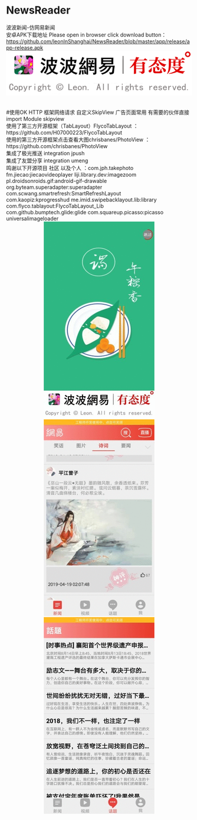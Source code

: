 # NewsReader
波波新闻-仿网易新闻</br>
安卓APK下载地址 Please open in browser click download button：https://github.com/leonInShanghai/NewsReader/blob/master/app/release/app-release.apk
</br>
![image](https://github.com/leonInShanghai/NewsReader/blob/master/app/src/main/res/drawable-xhdpi/biz_ad_slogan.png)

</br>
#使用OK HTTP 框架网络请求 自定义SkipView 广告页面常用 有需要的伙伴直接 import Module  skipview</br>
使用了第三方开源框架（TabLayout）FlycoTabLayout ：https://github.com/H07000223/FlycoTabLayout</br>
使用的第三方开源框架点击查看大图chrisbanes/PhotoView  ：https://github.com/chrisbanes/PhotoView</br>
集成了极光推送  integration jpush </br>
集成了友盟分享 integration umeng </br>
鸣谢以下开源项目 社区 以及个人 ：com.jph.takephoto  fm.jiecao:jiecaovideoplayer  liji.library.dev:imagezoom</br>
pl.droidsonroids.gif:android-gif-drawable org.byteam.superadapter:superadapter com.scwang.smartrefresh:SmartRefreshLayout</br>
com.kaopiz:kprogresshud me.imid.swipebacklayout.lib:library  com.flyco.tablayout:FlycoTabLayout_Lib </br>
com.github.bumptech.glide:glide  com.squareup.picasso:picasso  universalimageloader

<div align="center">
<img src="https://github.com/leonInShanghai/NewsReader/blob/master/otherPic/gif1.gif" >
 </div>
 <div align="center">
<img src="https://github.com/leonInShanghai/NewsReader/blob/master/otherPic/gif2.gif" >
</div>
<div align="center">
<img src="https://github.com/leonInShanghai/NewsReader/blob/master/otherPic/gif3.gif" >
</div>

















